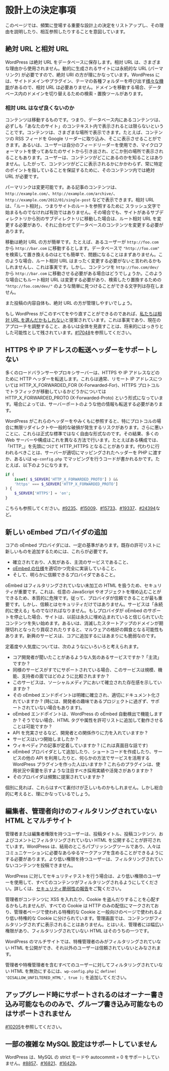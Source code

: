 <!--
# Design Decisions
-->

# 設計上の決定事項

<!--
This page lists a number of important design decisions that come up frequently, and attempts to explain and cross-reference the reasoning behind them.
-->

このページでは、頻繁に登場する重要な設計上の決定をリストアップし、その理由を説明したり、相互参照したりすることを意図しています。

<!--
## Absolute versus relative URLs
-->

## 絶対 URL と相対 URL

<!--
WordPress stores absolute URLs in the database. Relative URLs are not used for a variety of reasons. Dynamically generated websites need permanent URLs (permalinks), so absolute URIs make more sense. WordPress has a [variety of functions](https://codex.wordpress.org/Function_Reference/site_url#Related) to call a site domain and various folders in plugins and themes so that relative URLs are not necessary. When moving domains, there are search and replace tools for switching domains in the database.
-->

WordPress は絶対 URL をデータベースに保存します。相対 URL は、さまざまな理由から使用されません。動的に生成されるサイトには永続的な URL (パーマリンク) が必要ですので、絶対 URI の方が理にかなっています。WordPress には、サイトドメインやプラグイン、テーマの各種フォルダーを呼び出す[様々な機能](https://codex.wordpress.org/Function_Reference/site_url#Related)があるので、相対 URL は必要ありません。ドメインを移動する場合、データベース内のドメインを切り替えるための検索・置換ツールがあります。

<!--
### Why relative URLs are not good
-->

### 相対 URL はなぜ良くないのか

<!--
Content is migratory. That is to say that the content, which is in the database, might not always be displayed within the context of “your site”. Content can be displayed in a variety of places. For example, an RSS feed of your content can be pulled into Google Reader and displayed there. Or users can use feed readers of their own. Or the content can be pulled from your site using microformats and displayed somewhere else. A user will never know where the content is going to be. Therefore an absolute URL is necessary within that content to ensure that it always points to a specific point, regardless of where it’s displayed.
-->

コンテンツは移動するものです。つまり、データベース内にあるコンテンツは、必ずしも「あなたのサイト」のコンテキスト内で表示されるとは限らないということです。コンテンツは、さまざまな場所で表示できます。たとえば、コンテンツの RSS フィードを Google リーダーに取り込み、そこに表示させることができます。あるいは、ユーザーは自分のフィードリーダーを使用でき、マイクロフォーマットを使ってあなたのサイトから引き出され、どこか別の場所で表示されることもあります。ユーザーは、コンテンツがどこにあるのかを知ることはありません。したがって、コンテンツがどこに表示されるかにかかわらず、常に特定のポイントを指していることを保証するために、そのコンテンツ内では絶対 URL が必要です。

<!--
Permalinks are malleable. The content of a post can be displayed on `http://example.com/`, on `http://example.com/archive/`, `http://example.com/2012/01/single-post`, and so on. A relative URL would not be valid unless it is “root-relative”, meaning that it started with a / character, to refer to the root of the site. Even then, if a site is moved from one subdirectory to another, the root-relative URL would still need to change, and changing the content in the database to adjust would be necessary.
-->

パーマリンクは変更可能です。ある記事のコンテンツは、`http://example.com/`、`http://example.com/archive/`、`http://example.com/2012/01/single-post` などで表示できます。相対 URL は、「ルート相対」、つまりサイトのルートを参照するために	スラッシュ文字で始まるものでなければ有効ではありません。その場合でも、サイトがあるサブディレクトリから別のサブディレクトリに移動した場合は、ルート相対 URL を変更する必要があり、それに合わせてデータベースのコンテンツを変更する必要があります。

<!--
Moving is easier with absolute URLs. For example, assume a user is moving from `http://foo.com` to `http://bar.com`. Doing a search and replace in the database for `"http://foo.com"` and replacing that is very easy and unlikely to be problematic. One might say that a root-relative URL would not need to change at all in such a case, and this is true, but what if the content needs to be moved from `http://foo.com/dev/` to `http://bar.com`? The root-relative URLs still need to change in such a case, and now there isn’t a simple to find string, such as `"http://foo.com/dev/"` to search and replace on.
-->

移動は絶対 URL の方が簡単です。たとえば、あるユーザーが `http://foo.com` から `http://bar.com` に移動するとします。データベースで `"http://foo.com"` を検索して置き換えるのはとても簡単で、問題になることはまずありません。このような場合、ルート相対 URL はまったく変更する必要がないと言われるかもしれませんし、これは事実です。しかし、コンテンツを `http://foo.com/dev/` から `http://bar.com` に移動させる必要がある場合はどうでしょうか。このような場合にもルート相対 URL は変更する必要があり、検索したり置換するための `"http://foo.com/dev/"` のような簡単に見つけることができる文字列は存在しません。

<!--
Also, within the content of posts themselves, absolute URLs are easier to manage.
-->

また投稿の内容自体も、絶対 URL の方が管理しやすいでしょう。

<!--
It has been suggested that if WordPress were to be able to do all of this over, [we may have instead opted for relative URLs](https://core.trac.wordpress.org/ticket/17048#comment:46). This is true, and making adjustments to our current approach – or reconsidering it in its entirety – does remain a distinct possibility in the future. See [#17048](https://core.trac.wordpress.org/ticket/17048).
-->

もし WordPress がこのすべてをやり直すことができるのであれば、[私たちは相対 URL を選んだかもしれない](https://core.trac.wordpress.org/ticket/17048#comment:46)と提案されています。これは事実であり、現在のアプローチを調整すること、あるいは全体を見直すことは、将来的にはっきりとした可能性として残されています。[#17048](https://core.trac.wordpress.org/ticket/17048)を参照してください。

<!--
## No support for forwarding headers for HTTPS or IP addresses
-->

## HTTPS や IP アドレスの転送ヘッダーをサポートしない

<!--
Many load balancers and proxy servers forward HTTP headers for HTTPS, IP addresses, and more. These typically take the form of HTTP\_X\_FORWARDED\_FOR (X-Forwarded-For), for remote IP addresses, and HTTP\_X\_FORWARDED\_PROTO (X-Forwarded-Proto), for whether traffic is going over the HTTPS protocol. Occasionally other information needs to be forwarded, like the server port.
-->

多くのロードバランサーやプロキシサーバーは、HTTPS や IP アドレスなどのために HTTP ヘッダーを転送します。これらは通常、リモート IP アドレスについては HTTP_X_FORWARDED_FOR (X-Forwarded-For)、HTTPS プロトコルでトラフィックが移動しているかどうかについては HTTP_X_FORWARDED_PROTO (X-Forwarded-Proto) という形式になっています。場合によっては、サーバーポートのような他の情報も転送する必要があります。

<!--
If WordPress blindly listened to these headers – especially for protocols – there is a risk of infinite redirects and general breakage. To make matters worse, these are not formal standards, and are rather freeform. As a result, many web server and  configurations do this differently. For example, one configuration might prepend “HTTP\_”, resulting in HTTP\_HTTPS. What should be done instead is a server should either pass properly mapped headers to PHP, or some code can do the mapping in `wp-config.php`. For example:
-->

WordPress がこれらのヘッダーをやみくもに参照すると、特にプロトコルの場合に無限リダイレクトや一般的な破損が発生するリスクがあります。さらに悪いことに、これらは正式な標準ではなく自由な形式なのです。その結果、多くの Web サーバーや構成はこれを異なる方法で行います。たとえばある構成では、「HTTP_」を先頭につけて HTTP_HTTPS となることがあります。代わりに行われるべきことは、サーバーが適切にマッピングされたヘッダーを PHP に渡すか、あるいは `wp-config.php` でマッピングを行うコードが書かれるかです。たとえば、以下のようになります。

```php
if (
	isset( $_SERVER['HTTP_X_FORWARDED_PROTO'] ) &&
	'https' === $_SERVER['HTTP_X_FORWARDED_PROTO']
) {
	$_SERVER['HTTPS'] = 'on';
}
```

<!--
See also: [#9235](https://core.trac.wordpress.org/ticket/9235), [#15009](https://core.trac.wordpress.org/ticket/15009), [#15733](https://core.trac.wordpress.org/ticket/15733), [#19337](https://core.trac.wordpress.org/ticket/19337), [#24394](https://core.trac.wordpress.org/ticket/24394), etc.
-->

こちらも参照してください。[#9235](https://core.trac.wordpress.org/ticket/9235)、[#15009](https://core.trac.wordpress.org/ticket/15009)、[#15733](https://core.trac.wordpress.org/ticket/15733)、[#19337](https://core.trac.wordpress.org/ticket/19337)、[#24394](https://core.trac.wordpress.org/ticket/24394)など。

<!--
## Adding new oEmbed providers
-->

## 新しい oEmbed プロバイダの追加

<!--
We have a certain standard for oEmbed providers in core. In order to add a new one to the existing allow-list, they must:
-->

コアの oEmbed プロバイダには、一定の基準があります。既存の許可リストに新しいものを追加するためには、これらが必要です。

<!--
*   be well-established, popular, and mainstream services,
*   properly and fully implement [the oEmbed specification](http://oembed.com/),
*   and clearly be a trusted provider.
-->

*   確立されており、人気がある、主流のサービスであること、
*   [oEmbed の仕様](http://oembed.com/)を適切かつ完全に実装していること、
*   そして、明らかに信頼できるプロバイダであること。

<!--
Security is important with oEmbed, because it is dealing with raw, unfiltered HTML, which is inherently dangerous due to arbitrary JavaScript and object embedding. It is therefore paramount that the provider can be trusted. But trust is more than about security — the service must also be “built to last.” If a provider ever stops supporting oEmbed, sites start to lose content they previously trusted would stay embedded permanently.  Or, if a dead startup’s domain expires or is acquired, it could be an easy vector for malware. Nascent services are just too fragile to be added for core.
-->

oEmbed はフィルタリングされていない未加工の HTML を扱うため、セキュリティが重要です。これは、任意の JavaScript やオブジェクトを埋め込むことができるため、本質的に危険です。従って、プロバイダが信頼できることが最も重要です。しかし、信頼とはセキュリティだけではありません。サービスは「永続的に使える」ものでなければなりません。もしプロバイダが oEmbed のサポートを停止した場合、サイトは、以前は永久に埋め込まれていると信じられていたコンテンツを失い始めます。あるいは、消滅したスタートアップのドメインが期限切れとなったり買収されたりすると、マルウェアの格好の餌食となる可能性もあります。新興のサービスは、コアに追加するにはあまりにも脆弱なのです。

<!--
With regards to establishment and popularity, there are a number of things that can be considered, such as:
-->

定着度や人気度については、次のようなにいろいろと考えられます。

<!--
*   Is the service is popular enough for core developers to have heard of it before? Is it “mainstream?”
*   If similar services are already supported, how does this service compare in terms of size, features, and backing?
*   Does this service have an established social media presence?
*   Is its oEmbed endpoint clearly established and properly documented? (Sometimes, they are just a developer’s pet project that may not be supported.)
*   Does the oEmbed endpoint work with WordPress’ oEmbed auto-discovery? If not, could it be made to work with additional HTML tags or attributes being added to the allow-list?
*   Does the service make an effort to build relationships with developers, such as through robust APIs?
*   How old is the service?
*   Does it have a well-established Wikipedia article? (Seriously.)
*   Has anyone written a WordPress plugin that leverages the service in some way, whether adding it as an oEmbed provider, creating a shortcode, or leveraging other APIs of the service? Do these plugins have any noticeable adoption or traction that would indicate usage and demand?
*   Is the provider frequently proposed?
-->

*   コア開発者が聞いたことがあるような人気のあるサービスですか ?「主流」ですか ?
*   同様のサービスがすでにサポートされている場合、このサービスは規模、機能、支持者の面ではどのように比較されますか ?
*   このサービスは、ソーシャルメディアにおいて確立された存在感を示していますか ?
*   その oEmbed エンドポイントは明確に確立され、適切にドキュメント化されていますか ? (時には、開発者の趣味であるプロジェクトに過ぎず、サポートされていない場合もあります)。
*   oEmbed エンドポイントは、WordPress の oEmbed 自動検出で機能しますか ? そうでない場合、HTML タグや属性を許可リストに追加して動作させることは可能ですか ?
*   API を充実させるなど、開発者との関係作りに力を入れていますか ?
*   サービスはいつ開始しましたか ?
*   ウィキペディアの記事が定着していますか ? (これは真面目な話です)
*   oEmbed プロバイダとして追加したり、ショートコードを作成したり、サービスの他の API を利用したりと、何らかの方法でサービスを活用する WordPress プラグインを作った人はいますか ? これらのプラグインは、使用状況や需要を示すような注目すべき採用実績や活発さがありますか ?
*   そのプロバイダは頻繁に提案されていますか ?

<!--
Individually, these are all very anecdotal. But when considered holistically, it paints a pretty decent picture.
-->

個別に見れば、これらはすべて裏付けが乏しいものかもしれません。しかし総合的に考えると、理にかなっているでしょう。

<!--
## Unfiltered HTML for editors, administrators; multisite
-->

## 編集者、管理者向けのフィルタリングされていない HTML とマルチサイト

<!--
Users with Administrator or Editor roles are allowed to publish unfiltered HTML in post titles, post content, and comments. WordPress is, after all, a publishing tool, and people need to be able to include whatever markup they need to communicate. Users with lesser privileges are not allowed to post unfiltered content.
-->

管理者または編集者権限を持つユーザーは、投稿タイトル、投稿コンテンツ、およびコメントにフィルタリングされていない HTML を公開することが許可されています。WordPress は、結局のところパブリッシングツールであり、人々はコミュニケーションに必要なあらゆるマークアップを含めることができるようにする必要があります。より低い権限を持つユーザーは、フィルタリングされていないコンテンツを投稿できません。

<!--
If you are running security tests against WordPress, use a lesser privileged user so that all content is filtered. See the [Reporting Security Vulnerabilities](https://make.wordpress.org/core/handbook/reporting-security-vulnerabilities/) page for further information.
-->

WordPress に対してセキュリティテストを行う場合は、より低い権限のユーザーを使用して、すべてのコンテンツがフィルタリングされるようにしてください。詳しくは、[セキュリティ脆弱性の報告](https://ja.wordpress.org/team/handbook/core/reporting-security-vulnerabilities/)をご覧ください。

<!--
If you are concerned about an Administrator putting XSS into content and stealing cookies, note that all cookies are marked for HTTP only delivery and are divided into privileged cookies used for admin pages and lesser-privileged cookies used for public-facing pages. Content is never displayed unfiltered in the admin. Regardless, an Administrator has wide-ranging super powers among which unfiltered HTML is a lesser one.
-->

管理者がコンテンツに XSS を入れたり、Cookie を盗んだりすることを心配するかもしれませんが、すべての Cookie は HTTP のみの配信にマークされており、管理者ページで使われる特権的な Cookie と一般向けのページで使われるより低い特権的な Cookie に分けられています。管理画面では、コンテンツがフィルタリングされずに表示されることはありません。とはいえ、管理者には幅広い権限があり、フィルタリングされていない HTML はそのうちの一つです。

<!--
In WordPress multisite, only super administrators can publish unfiltered HTML, as all other users are considered untrusted.
-->

WordPress のマルチサイトでは、特権管理者のみがフィルタリングされていない HTML を公開ができ、それ以外のユーザーは信頼されていないとみなされます。

<!--
To disable unfiltered HTML for all users, including administrators and super administrators, you can add `define( 'DISALLOW_UNFILTERED_HTML', true );` to `wp-config.php`.
-->

管理者や特権管理者を含むすべてのユーザーに対してフィルタリングされていない HTML を無効にするには、`wp-config.php` に `define( 'DISALLOW_UNFILTERED_HTML', true );` を追加してください。

<!--
## Only owner-writeable is supported on upgrade, not group writeable
-->

## アップグレード時にサポートされるのはオーナー書き込み可能なもののみで、グループ書き込み可能なものはサポートされません

<!--
See [#10205](https://core.trac.wordpress.org/ticket/10205).
-->

[#10205](https://core.trac.wordpress.org/ticket/10205)を参照してください。

<!--
## Some esoteric MySQL settings are not supported
-->

## 一部の複雑な MySQL 設定はサポ―トしていません

<!--
WordPress does not support MySQL strict mode or autocommit = 0. [#8857](https://core.trac.wordpress.org/ticket/8857), [#16821](https://core.trac.wordpress.org/ticket/16821), [#16429](https://core.trac.wordpress.org/ticket/16429).
-->

WordPress は、MySQL の strict モードや autocommit = 0 をサポートしていません。[#8857](https://core.trac.wordpress.org/ticket/8857)、[#16821](https://core.trac.wordpress.org/ticket/16821)、[#16429](https://core.trac.wordpress.org/ticket/16429)。
